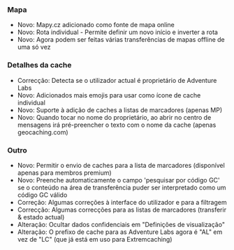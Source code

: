 ### Mapa
- Novo: Mapy.cz adicionado como fonte de mapa online
- Novo: Rota individual - Permite definir um novo início e inverter a rota
- Novo: Agora podem ser feitas várias transferências de mapas offline de uma só vez

### Detalhes da cache
- Correcção: Detecta se o utilizador actual é proprietário de Adventure Labs
- Novo: Adicionados mais emojis para usar como ícone de cache individual
- Novo: Suporte à adição de caches a listas de marcadores (apenas MP)
- Novo: Quando tocar no nome do proprietário, ao abrir no centro de mensagens irá pré-preencher o texto com o nome da cache (apenas geocaching.com)

### Outro
- Novo: Permitir o envio de caches para a lista de marcadores (disponível apenas para membros premium)
- Novo: Preenche automaticamente o campo 'pesquisar por código GC' se o conteúdo na área de transferência puder ser interpretado como um código GC válido
- Correção: Algumas correções à interface do utilizador e para a filtragem
- Correcção: Algumas correcções para as listas de marcadores (transferir & estado actual)
- Alteração: Ocultar dados confidenciais em "Definições de visualização"
- Alteração: O prefixo de cache para as Adventure Labs agora é "AL" em vez de "LC" (que já está em uso para Extremcaching)
